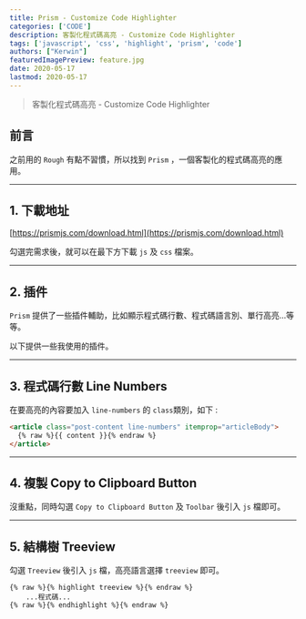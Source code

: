 ```yaml
---
title: Prism - Customize Code Highlighter
categories: ['CODE']
description: 客製化程式碼高亮 - Customize Code Highlighter
tags: ['javascript', 'css', 'highlight', 'prism', 'code']
authors: ["Kerwin"]
featuredImagePreview: feature.jpg
date: 2020-05-17
lastmod: 2020-05-17
---
```


> 客製化程式碼高亮 - Customize Code Highlighter

<!--more-->

## 前言

之前用的 `Rough` 有點不習慣，所以找到 `Prism` ，一個客製化的程式碼高亮的應用。

---

## 1. 下載地址

[https://prismjs.com/download.html](https://prismjs.com/download.html)

勾選完需求後，就可以在最下方下載 `js` 及 `css` 檔案。

---

## 2. 插件

`Prism` 提供了一些插件輔助，比如顯示程式碼行數、程式碼語言別、單行高亮…等等。

以下提供一些我使用的插件。

---

## 3. 程式碼行數 Line Numbers

在要高亮的內容要加入 `line-numbers` 的 `class`類別，如下 :

```html
<article class="post-content line-numbers" itemprop="articleBody">
  {% raw %}{{ content }}{% endraw %}
</article>
```

---

## 4. 複製 Copy to Clipboard Button

沒重點，同時勾選 `Copy to Clipboard Button` 及 `Toolbar` 後引入 `js` 檔即可。

---

## 5. 結構樹 Treeview

勾選 `Treeview` 後引入 `js` 檔，高亮語言選擇 `treeview` 即可。

```liquid
{% raw %}{% highlight treeview %}{% endraw %}
    ...程式碼...
{% raw %}{% endhighlight %}{% endraw %}
```